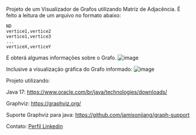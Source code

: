 Projeto de um Visualizador de Grafos utilizando Matriz de Adjacência.
É feito a leitura de um arquivo no formato abaixo:

```
ND
vertice1,vertice2
vertice1,vertice3
...
verticeX,verticeY
```

E obterá algumas informações sobre o Grafo.
![image](https://github.com/luis00jhonne/visualizador-grafos/assets/5625432/23dbe275-c474-4d0e-958d-e4a5fdb30ed3)

Inclusive a visualização gráfica do Grafo informado:
![image](https://github.com/luis00jhonne/visualizador-grafos/assets/5625432/67f3cc87-2106-4cd8-8e62-17ceb4119142)

Projeto utilizando:

Java 17: https://www.oracle.com/br/java/technologies/downloads/

Graphviz: https://graphviz.org/

Suporte Graphviz para java: https://github.com/jamisonjiang/graph-support

Contato:
[Perfil Linkedin](https://www.linkedin.com/in/luis-jhonne-carvalhal/)
